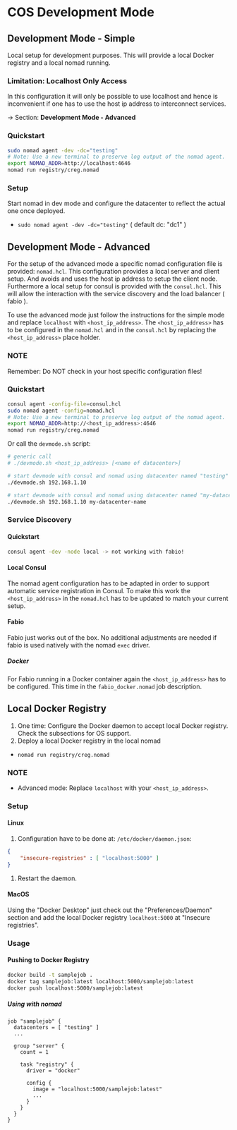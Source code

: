 # COS Development Mode

## Development Mode - Simple

Local setup for development purposes.
This will provide a local Docker registry and a local nomad running.

### Limitation: Localhost Only Access

In this configuration it will only be possible to use localhost and
hence is inconvenient if one has to use the host ip address to interconnect services.

-> Section: **Development Mode - Advanced**

### Quickstart

```bash
sudo nomad agent -dev -dc="testing"
# Note: Use a new terminal to preserve log output of the nomad agent.
export NOMAD_ADDR=http://localhost:4646
nomad run registry/creg.nomad
```

### Setup

Start nomad in dev mode and configure the datacenter
to reflect the actual one once deployed.

* `sudo nomad agent -dev -dc="testing"` ( default dc: "dc1" )

## Development Mode - Advanced

For the setup of the advanced mode a specific nomad configuration file
is provided: `nomad.hcl`. This configuration provides a local server and
client setup. And avoids and uses the host ip address to setup the client node.
Furthermore a local setup for consul is provided with the `consul.hcl`.
This will allow the interaction with the service discovery and
the load balancer ( fabio ).

To use the advanced mode just follow the instructions for the simple mode and
replace `localhost` with `<host_ip_address>`.
The `<host_ip_address>` has to be configured in the `nomad.hcl` and
in the `consul.hcl` by replacing the `<host_ip_address>` place holder.

### NOTE

Remember: Do NOT check in your host specific configuration files!

### Quickstart

```bash
consul agent -config-file=consul.hcl
sudo nomad agent -config=nomad.hcl
# Note: Use a new terminal to preserve log output of the nomad agent.
export NOMAD_ADDR=http://<host_ip_address>:4646
nomad run registry/creg.nomad
```

Or call the `devmode.sh` script:

```bash
# generic call
# ./devmode.sh <host_ip_address> [<name of datacenter>]

# start devmode with consul and nomad using datacenter named "testing"
./devmode.sh 192.168.1.10

# start devmode with consul and nomad using datacenter named "my-datacenter-name"
./devmode.sh 192.168.1.10 my-datacenter-name
```

### Service Discovery

#### Quickstart

```bash
consul agent -dev -node local -> not working with fabio!
```

#### Local Consul

The nomad agent configuration has to be adapted in order to support
automatic service registration in Consul.
To make this work the `<host_ip_address>` in the `nomad.hcl`
has to be updated to match your current setup.

#### Fabio

Fabio just works out of the box. No additional adjustments are needed
if fabio is used natively with the nomad `exec` driver.

##### Docker

For Fabio running in a Docker container again the `<host_ip_address>`
has to be configured. This time in the `fabio_docker.nomad` job description.

## Local Docker Registry

1. One time: Configure the Docker daemon to accept local Docker registry.
   Check the subsections for OS support.
1. Deploy a local Docker registry in the local nomad
  * `nomad run registry/creg.nomad`

### NOTE

* Advanced mode: Replace `localhost` with your `<host_ip_address>`.

### Setup

#### Linux

1. Configuration have to be done at: `/etc/docker/daemon.json`:

  ```json
  {
      "insecure-registries" : [ "localhost:5000" ]
  }
  ```
1. Restart the daemon.

#### MacOS

Using the "Docker Desktop" just check out the "Preferences/Daemon" section and
add the local Docker registry `localhost:5000` at "Insecure registries".

### Usage

#### Pushing to Docker Registry

```bash
docker build -t samplejob .
docker tag samplejob:latest localhost:5000/samplejob:latest
docker push localhost:5000/samplejob:latest
```

##### Using with nomad

```hcl
job "samplejob" {
  datacenters = [ "testing" ]
  ...

  group "server" {
    count = 1

    task "registry" {
      driver = "docker"

      config {
        image = "localhost:5000/samplejob:latest"
        ...
      }
    }
  }
}

```
